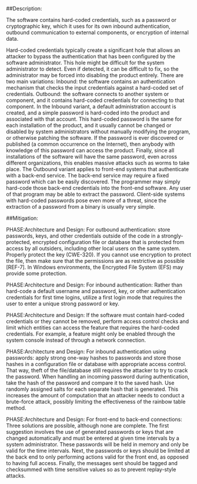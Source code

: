 ##Description:

The software contains hard-coded credentials, such as a password or cryptographic key, which it uses for its own inbound authentication, outbound communication to external components, or encryption of internal data.

Hard-coded credentials typically create a significant hole that allows an attacker to bypass the authentication that has been configured by the software administrator. This hole might be difficult for the system administrator to detect. Even if detected, it can be difficult to fix, so the administrator may be forced into disabling the product entirely. There are two main variations: Inbound: the software contains an authentication mechanism that checks the input credentials against a hard-coded set of credentials. Outbound: the software connects to another system or component, and it contains hard-coded credentials for connecting to that component. In the Inbound variant, a default administration account is created, and a simple password is hard-coded into the product and associated with that account. This hard-coded password is the same for each installation of the product, and it usually cannot be changed or disabled by system administrators without manually modifying the program, or otherwise patching the software. If the password is ever discovered or published (a common occurrence on the Internet), then anybody with knowledge of this password can access the product. Finally, since all installations of the software will have the same password, even across different organizations, this enables massive attacks such as worms to take place. The Outbound variant applies to front-end systems that authenticate with a back-end service. The back-end service may require a fixed password which can be easily discovered. The programmer may simply hard-code those back-end credentials into the front-end software. Any user of that program may be able to extract the password. Client-side systems with hard-coded passwords pose even more of a threat, since the extraction of a password from a binary is usually very simple.

##Mitigation:


PHASE:Architecture and Design:
For outbound authentication: store passwords, keys, and other credentials outside of the code in a strongly-protected, encrypted configuration file or database that is protected from access by all outsiders, including other local users on the same system. Properly protect the key (CWE-320). If you cannot use encryption to protect the file, then make sure that the permissions are as restrictive as possible [REF-7]. In Windows environments, the Encrypted File System (EFS) may provide some protection.

PHASE:Architecture and Design:
For inbound authentication: Rather than hard-code a default username and password, key, or other authentication credentials for first time logins, utilize a first login mode that requires the user to enter a unique strong password or key.

PHASE:Architecture and Design:
If the software must contain hard-coded credentials or they cannot be removed, perform access control checks and limit which entities can access the feature that requires the hard-coded credentials. For example, a feature might only be enabled through the system console instead of through a network connection.

PHASE:Architecture and Design:
For inbound authentication using passwords: apply strong one-way hashes to passwords and store those hashes in a configuration file or database with appropriate access control. That way, theft of the file/database still requires the attacker to try to crack the password. When handling an incoming password during authentication, take the hash of the password and compare it to the saved hash. Use randomly assigned salts for each separate hash that is generated. This increases the amount of computation that an attacker needs to conduct a brute-force attack, possibly limiting the effectiveness of the rainbow table method.

PHASE:Architecture and Design:
For front-end to back-end connections: Three solutions are possible, although none are complete. The first suggestion involves the use of generated passwords or keys that are changed automatically and must be entered at given time intervals by a system administrator. These passwords will be held in memory and only be valid for the time intervals. Next, the passwords or keys should be limited at the back end to only performing actions valid for the front end, as opposed to having full access. Finally, the messages sent should be tagged and checksummed with time sensitive values so as to prevent replay-style attacks.

